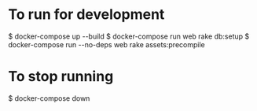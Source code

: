 # To run for development
$ docker-compose up --build
$ docker-compose run web rake db:setup
$ docker-compose run --no-deps web rake assets:precompile

# To stop running
$ docker-compose down
